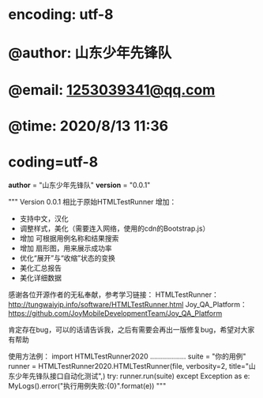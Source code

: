 # encoding: utf-8
# @author: 山东少年先锋队
# @email: 1253039341@qq.com
# @time: 2020/8/13 11:36
# coding=utf-8

__author__ = "山东少年先锋队"
__version__ = "0.0.1"

"""
Version 0.0.1
相比于原始HTMLTestRunner
增加：
* 支持中文，汉化
* 调整样式，美化（需要连入网络，使用的cdn的Bootstrap.js）
* 增加 可根据用例名称和结果搜索
* 增加 扇形图，用来展示成功率
* 优化“展开”与“收缩”状态的变换
* 美化汇总报告
* 美化详细数据


感谢各位开源作者的无私奉献，参考学习链接：
HTMLTestRunner： http://tungwaiyip.info/software/HTMLTestRunner.html
Joy_QA_Platform：https://github.com/JoyMobileDevelopmentTeam/Joy_QA_Platform

肯定存在bug，可以的话请告诉我，之后有需要会再出一版修复bug，希望对大家有帮助

使用方法例：
    import HTMLTestRunner2020
    ..................
    suite = "你的用例"
    runner = HTMLTestRunner2020.HTMLTestRunner(file, verbosity=2, title="山东少年先锋队接口自动化测试",)
    try:
        runner.run(suite)
        except Exception as e:
        MyLogs().error("执行用例失败:{0}".format(e))
"""
